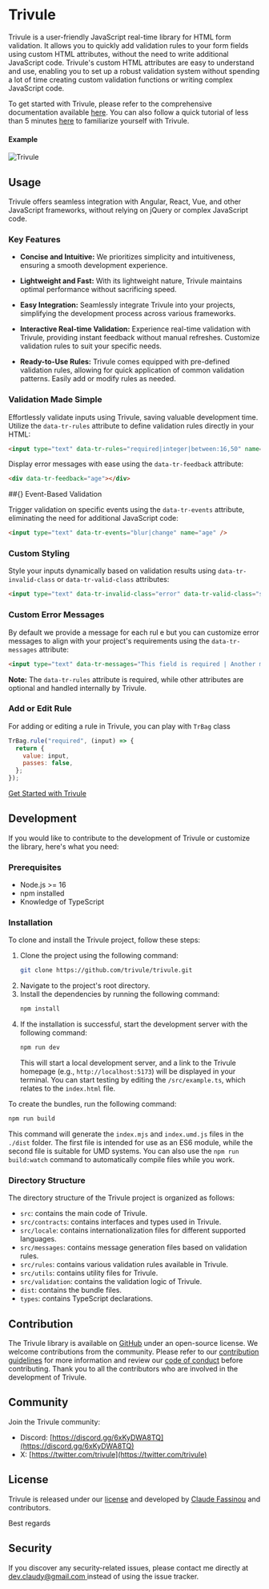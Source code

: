 # Trivule

Trivule is a user-friendly JavaScript real-time library for HTML form validation. It allows you to quickly add validation rules to your form fields using custom HTML attributes, without the need to write additional JavaScript code. Trivule's custom HTML attributes are easy to understand and use, enabling you to set up a robust validation system without spending a lot of time creating custom validation functions or writing complex JavaScript code.
 
To get started with Trivule, please refer to the comprehensive documentation available [here](https://trivule.com). You can also follow a quick tutorial of less than 5 minutes [here](https://trivule.com/docs/tutorial) to familiarize yourself with Trivule.

#### Example
![Trivule](/example.png)


## Usage

Trivule offers seamless integration with Angular, React, Vue, and other JavaScript frameworks, without relying on jQuery or complex JavaScript code.

### Key Features

- **Concise and Intuitive:** We prioritizes simplicity and intuitiveness, ensuring a smooth development experience.

- **Lightweight and Fast:** With its lightweight nature, Trivule maintains optimal performance without sacrificing speed.

- **Easy Integration:** Seamlessly integrate Trivule into your projects, simplifying the development process across various frameworks.

- **Interactive Real-time Validation:** Experience real-time validation with Trivule, providing instant feedback without manual refreshes. Customize validation rules to suit your specific needs.

- **Ready-to-Use Rules:** Trivule comes equipped with pre-defined validation rules, allowing for quick application of common validation patterns. Easily add or modify rules as needed.

### Validation Made Simple

Effortlessly validate inputs using Trivule, saving valuable development time. Utilize the `data-tr-rules` attribute to define validation rules directly in your HTML:

```html
<input type="text" data-tr-rules="required|integer|between:16,50" name="age" />
```

Display error messages with ease using the `data-tr-feedback` attribute:

```html
<div data-tr-feedback="age"></div>
```

##{} Event-Based Validation

Trigger validation on specific events using the `data-tr-events` attribute, eliminating the need for additional JavaScript code:

```html
<input type="text" data-tr-events="blur|change" name="age" />
```

### Custom Styling

Style your inputs dynamically based on validation results using `data-tr-invalid-class` or `data-tr-valid-class` attributes:

```html
<input type="text" data-tr-invalid-class="error" data-tr-valid-class="success" name="age" />
```

### Custom Error Messages

By default we provide a message for each rul e but you can customize error messages to align with your project's requirements using the `data-tr-messages` attribute:
```html
<input type="text" data-tr-messages="This field is required | Another message" name="age" />
```

**Note:** The `data-tr-rules` attribute is required, while other attributes are optional and handled internally by Trivule.


### Add or Edit Rule
For adding or editing a rule in Trivule, you can play with `TrBag` class
```javascript
TrBag.rule("required", (input) => {
  return {
    value: input,
    passes: false,
  };
});
```
[Get Started with Trivule](https://www.trivule.com/docs)


## Development

If you would like to contribute to the development of Trivule or customize the library, here's what you need:

### Prerequisites

- Node.js >= 16
- npm installed
- Knowledge of TypeScript

### Installation

To clone and install the Trivule project, follow these steps:

1. Clone the project using the following command:
   ```bash
   git clone https://github.com/trivule/trivule.git
   ```
2. Navigate to the project's root directory.
3. Install the dependencies by running the following command:
   ```bash
   npm install
   ```
4. If the installation is successful, start the development server with the following command:
   ```bash
   npm run dev
   ```
   This will start a local development server, and a link to the Trivule homepage (e.g., `http://localhost:5173`) will be displayed in your terminal. You can start testing by editing the `/src/example.ts`, which relates to the `index.html` file.

To create the bundles, run the following command:
   ```bash
   npm run build
   ```
   This command will generate the `index.mjs` and `index.umd.js` files in the `./dist` folder. The first file is intended for use as an ES6 module, while the second file is suitable for UMD systems. You can also use the `npm run build:watch` command to automatically compile files while you work.

### Directory Structure

The directory structure of the Trivule project is organized as follows:
- `src`: contains the main code of Trivule.
- `src/contracts`: contains interfaces and types used in Trivule.
- `src/locale`: contains internationalization files for different supported languages.
- `src/messages`: contains message generation files based on validation rules.
- `src/rules`: contains various validation rules available in Trivule.
- `src/utils`: contains utility files for Trivule.
- `src/validation`: contains the validation logic of Trivule.
- `dist`: contains the bundle files.
- `types`: contains TypeScript declarations.

## Contribution

The Trivule library is available on [GitHub](https://github.com/trivule/trivule) under an open-source license. We welcome contributions from the community. Please refer to our [contribution guidelines](https://trivule.com/docs/contribution) for more information and review our [code of conduct](https://trivule.com/docs/contribution#code-de-conduite) before contributing. Thank you to all the contributors who are involved in the development of Trivule.

## Community

Join the Trivule community:
- Discord: [https://discord.gg/6xKyDWA8TQ](https://discord.gg/6xKyDWA8TQ)
- X: [https://twitter.com/trivule](https://twitter.com/trivule)


## License

Trivule is released under our [license](http://www.trivule.com/docs/license) and developed by [Claude Fassinou](https://github.com/Claudye) and contributors.

Best regards

## Security

If you discover any security-related issues, please contact me directly at [dev.claudy@gmail.com ](mailto:dev.claudy@gmail.com)  instead of using the issue tracker.
